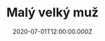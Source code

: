 ---
title: Malý velký muž
status: Published
date: 2020-07-01T12:00:00.000Z
text: |-
  Dokud tráva bude růst\
  Řeky potečou a stoupat bude dým\
  Léta utečou a kam jen padne stín\
  Země tvá bude tvou

  Dokud noci střídá den\
  vítr bude vát a mraky poplujou\
  Slunce bude plát a tak jak léta jdou\
  Země tvá bude tvou

  R:\
  Jen malý velký muž\
  Tolik dobře věděl co je vostrej nůž\
  smutek prázdnych sedel\
  malý velký muž čekal svý ztitlení\
  Jen malý velký muž žehnal ohni sílu\
  Z rudých kamenů vítal dýmku míru\
  Přesto pohřbil sen\
  velký sen u Wounded Knee

  Dokud tráva bude růst\
  Ruce špinavý až v plání vztyčí kříž\
  řeky zastaví se, plakat neslyšíš\
  Slunce zář krvavou

  Dokud noci střídá den slova neplatí,\
  a co je vlastně jen\
  Ono prokletí, co padlo na tvou zem\
  na tvou zem stracenou

  R

  Dokud tráva bude růst\
  Rány nezhojí a neopláchne déšť\
  řeky nespojí se v jeden silný proud\
  silný proud nadějí\
  Dokud noci střídá den\
  Srdce zlomená a jejich dávný sen\
  skalní ozvěna už nevrátí\
  tvou zem silný proud nadějí

  R
---